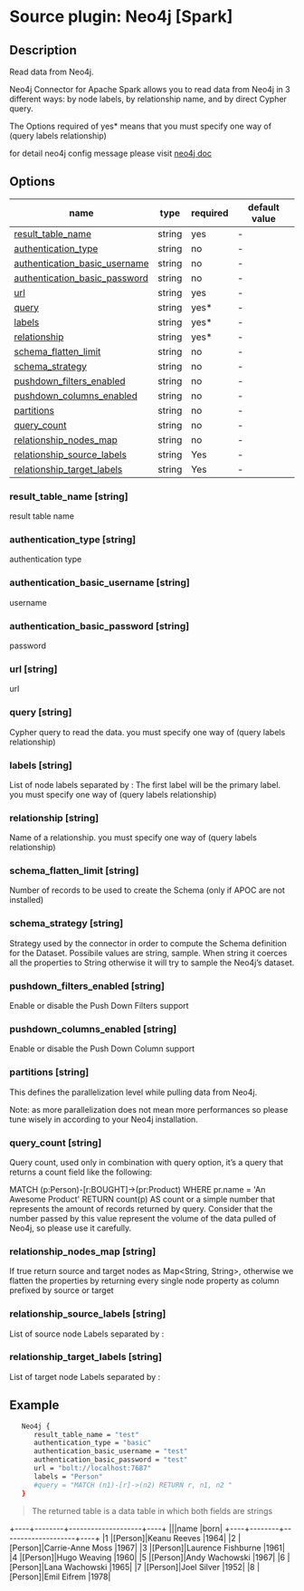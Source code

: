 # Source plugin: Neo4j [Spark]

## Description

Read data from Neo4j.

Neo4j Connector for Apache Spark allows you to read data from Neo4j in 3 different ways: by node labels, by relationship name, and by direct Cypher query.

The Options required of yes* means that  you must specify  one way of (query labels relationship)

for detail neo4j config message please visit [neo4j doc](#https://neo4j.com/docs/spark/current/reading/) 



## Options

| name                                                                     | type   | required | default value |
| -------------------------------------------------------------------------| ------ | -------- | ------------- |
| [result_table_name](#result_table_name-string)                           | string | yes      | -             |
| [authentication_type](#authentication_type-string)                       | string | no       | -             |
| [authentication_basic_username](#authentication_basic_username-string)   | string | no       | -             |
| [authentication_basic_password](#authentication_basic_password-string)   | string | no       | -             |
| [url](#url-string)                                                       | string | yes      | -             |
| [query](#query-string)                                                   | string | yes*     | -             |
| [labels](#labels-string)                                                 | string | yes*     | -             |
| [relationship](#relationship-string)                                     | string | yes*     | -             |
| [schema_flatten_limit](#schema_flatten_limit-string)                     | string | no       | -             |
| [schema_strategy](#schema_strategy-string)                               | string | no       | -             |
| [pushdown_filters_enabled](#pushdown_filters_enabled-string)             | string | no       | -             |
| [pushdown_columns_enabled](#pushdown_columns_enabled-string)             | string | no       | -             |
| [partitions](#partitions-string)                                         | string | no       | -             |
| [query_count](#query_count-string)                                       | string | no       | -             |
| [relationship_nodes_map](#relationship_nodes_map-string)                 | string | no       | -             |
| [relationship_source_labels](#relationship_source_labels-string)         | string | Yes      | -             |
| [relationship_target_labels](#relationship_target_labels-string)         | string | Yes      | -             |

### result_table_name [string]

result table name

### authentication_type [string]

authentication type

### authentication_basic_username [string]

username

### authentication_basic_password [string]

password

### url [string]
url 

### query [string]

Cypher query to read the data. you must specify  one way of (query labels relationship)

### labels [string]

List of node labels separated by : The first label will be the primary label. you must specify  one way of (query labels relationship)

### relationship [string]

Name of a relationship. you must specify  one way of (query labels relationship)

### schema_flatten_limit [string]
Number of records to be used to create the Schema (only if APOC are not installed)

### schema_strategy [string]

Strategy used by the connector in order to compute the Schema definition for the Dataset. Possibile values are string, sample. When string it coerces all the properties to String otherwise it will try to sample the Neo4j’s dataset.

### pushdown_filters_enabled [string]

Enable or disable the Push Down Filters support

### pushdown_columns_enabled [string]

Enable or disable the Push Down Column support

### partitions [string]

This defines the parallelization level while pulling data from Neo4j.

Note: as more parallelization does not mean more performances so please tune wisely in according to your Neo4j installation.

### query_count [string]

Query count, used only in combination with query option, it’s a query that returns a count field like the following:

MATCH (p:Person)-[r:BOUGHT]->(pr:Product)
WHERE pr.name = 'An Awesome Product'
RETURN count(p) AS count
or a simple number that represents the amount of records returned by query. Consider that the number passed by this value represent the volume of the data pulled of Neo4j, so please use it carefully.

### relationship_nodes_map [string]


If true return source and target nodes as Map<String, String>, otherwise we flatten the properties by returning every single node property as column prefixed by source or target

### relationship_source_labels [string]

List of source node Labels separated by :

### relationship_target_labels [string]

List of target node Labels separated by :

## Example

```bash
   Neo4j {
      result_table_name = "test"
      authentication_type = "basic"
      authentication_basic_username = "test"
      authentication_basic_password = "test"
      url = "bolt://localhost:7687"
      labels = "Person"
      #query = "MATCH (n1)-[r]->(n2) RETURN r, n1, n2 "
   }
```

> The returned table is a data table in which both fields are strings

+----+--------+--------------------+----+
|<id>|<labels>|name                |born|
+----+--------+--------------------+----+
|1   |[Person]|Keanu Reeves        |1964|
|2   |[Person]|Carrie-Anne Moss    |1967|
|3   |[Person]|Laurence Fishburne  |1961|
|4   |[Person]|Hugo Weaving        |1960|
|5   |[Person]|Andy Wachowski      |1967|
|6   |[Person]|Lana Wachowski      |1965|
|7   |[Person]|Joel Silver         |1952|
|8   |[Person]|Emil Eifrem         |1978|
